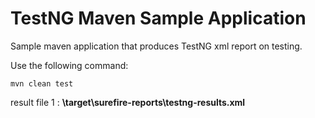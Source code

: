 # TestNG Maven Sample Application
Sample maven application that produces TestNG xml report on testing.

Use the following command:
```
mvn clean test
```
result file 1 : **\target\surefire-reports\testng-results.xml**
